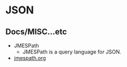 # JSON

## Docs/MISC...etc

* JMESPath
    * JMESPath is a query language for JSON.
* [jmespath.org](https://jmespath.org/)